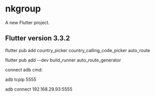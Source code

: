 # nkgroup

A new Flutter project.

## Flutter version 3.3.2




flutter pub add country_picker country_calling_code_picker auto_route

flutter pub add --dev build_runner auto_route_generator



connect adb cmd:

adb tcpip 5555

adb connect 192.168.29.93:5555